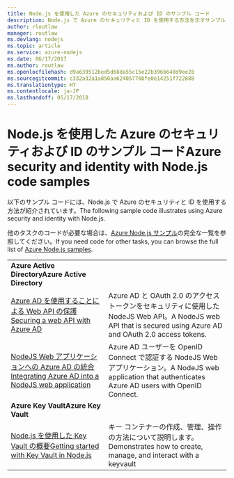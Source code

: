 ```yaml
---
title: Node.js を使用した Azure のセキュリティおよび ID のサンプル コード
description: Node.js で Azure のセキュリティと ID を使用する方法を示すサンプル コード。
author: rloutlaw
manager: routlaw
ms.devlang: nodejs
ms.topic: article
ms.service: azure-nodejs
ms.date: 06/17/2017
ms.author: routlaw
ms.openlocfilehash: d9a639512bed5d68da55c15e22b396b648d9ee28
ms.sourcegitcommit: c332a32a1a850aa62405776bfe0e14251f722888
ms.translationtype: HT
ms.contentlocale: ja-JP
ms.lasthandoff: 05/17/2018
---
```

# <a name="azure-security-and-identity-with-nodejs-code-samples"></a><span data-ttu-id="78b8a-103">Node.js を使用した Azure のセキュリティおよび ID のサンプル コード</span><span class="sxs-lookup"><span data-stu-id="78b8a-103">Azure security and identity with Node.js code samples</span></span>

<span data-ttu-id="78b8a-104">以下のサンプル コードには、Node.js で Azure のセキュリティと ID を使用する方法が紹介されています。</span><span class="sxs-lookup"><span data-stu-id="78b8a-104">The following sample code illustrates using Azure security and identity with Node.js.</span></span>

<span data-ttu-id="78b8a-105">他のタスクのコードが必要な場合は、[Azure Node.js サンプル](https://azure.microsoft.com/resources/samples/?term=nodejs)の完全な一覧を参照してください。</span><span class="sxs-lookup"><span data-stu-id="78b8a-105">If you need code for other tasks, you can browse the full list of [Azure Node.js samples](https://azure.microsoft.com/resources/samples/?term=nodejs).</span></span>

| | |
|---|---|
| <span data-ttu-id="78b8a-106">**Azure Active Directory**</span><span class="sxs-lookup"><span data-stu-id="78b8a-106">**Azure Active Directory**</span></span> ||
| [<span data-ttu-id="78b8a-107">Azure AD を使用することによる Web API の保護</span><span class="sxs-lookup"><span data-stu-id="78b8a-107">Securing a web API with Azure AD</span></span>](https://azure.microsoft.com/resources/samples/active-directory-node-webapi/) | <span data-ttu-id="78b8a-108">Azure AD と OAuth 2.0 のアクセス トークンをセキュリティに使用した NodeJS Web API。</span><span class="sxs-lookup"><span data-stu-id="78b8a-108">A NodeJS web API that is secured using Azure AD and OAuth 2.0 access tokens.</span></span> |
| [<span data-ttu-id="78b8a-109">NodeJS Web アプリケーションへの Azure AD の統合</span><span class="sxs-lookup"><span data-stu-id="78b8a-109">Integrating Azure AD into a NodeJS web application</span></span>](https://azure.microsoft.com/resources/samples/active-directory-node-webapp-openidconnect/) | <span data-ttu-id="78b8a-110">Azure AD ユーザーを OpenID Connect で認証する NodeJS Web アプリケーション。</span><span class="sxs-lookup"><span data-stu-id="78b8a-110">A NodeJS web application that authenticates Azure AD users with OpenID Connect.</span></span> |
| <span data-ttu-id="78b8a-111">**Azure Key Vault**</span><span class="sxs-lookup"><span data-stu-id="78b8a-111">**Azure Key Vault**</span></span> ||
| [<span data-ttu-id="78b8a-112">Node.js を使用した Key Vault の概要</span><span class="sxs-lookup"><span data-stu-id="78b8a-112">Getting started with Key Vault in Node.js</span></span>](https://azure.microsoft.com/resources/samples/key-vault-node-getting-started/) | <span data-ttu-id="78b8a-113">キー コンテナーの作成、管理、操作の方法について説明します。</span><span class="sxs-lookup"><span data-stu-id="78b8a-113">Demonstrates how to create, manage, and interact with a keyvault</span></span> |
